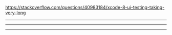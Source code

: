 https://stackoverflow.com/questions/40983184/xcode-8-ui-testing-taking-very-long



<hr>


<hr>


<hr>